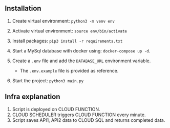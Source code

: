 ## Installation

1. Create virtual environment: `python3 -m venv env`
2. Activate virtual environment: `source env/bin/activate`
3. Install packages: `pip3 install -r requirements.txt`
4. Start a MySql database with docker using: `docker-compose up -d`.
5. Create a `.env` file and add the `DATABASE_URL` environment variable.
    - The `.env.example` file is provided as reference.

5. Start the project: `python3 main.py`

## Infra explanation

1. Script is deployed on CLOUD FUNCTION.
2. CLOUD SCHEDULER triggers CLOUD FUNCTION every minute.
3. Script saves API1, API2 data to CLOUD SQL and returns completed data.